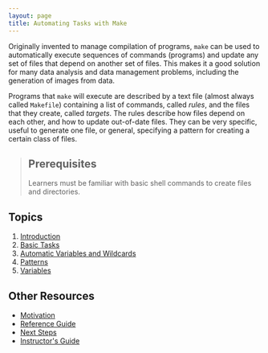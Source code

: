 ```yaml
---
layout: page
title: Automating Tasks with Make
---
```

Originally invented to manage compilation of programs, `make` can be
used to automatically execute sequences of commands (programs) and
update any set of files that depend on another set of files. This
makes it a good solution for many data analysis and data management
problems, including the generation of images from data.

Programs that `make` will execute are described by a text file (almost
always called `Makefile`) containing a list of commands, called
*rules*, and the files that they create, called *targets*. The rules
describe how files depend on each other, and how to update out-of-date
files. They can be very specific, useful to generate one file, or
general, specifying a pattern for creating a certain class of files.

> ## Prerequisites
>
> Learners must be familiar with basic shell commands to create files
> and directories.

## Topics

1.  [Introduction](01-intro.html)
2.  [Basic Tasks](02-basics.html)
3.  [Automatic Variables and Wildcards](03-automatic-variables.html)
4.  [Patterns](04-patterns.html)
5.  [Variables](05-variables.html)

## Other Resources

* [Motivation](motivation.html)
* [Reference Guide](reference.html)
* [Next Steps](discussion.html)
* [Instructor's Guide](instructors.html)
